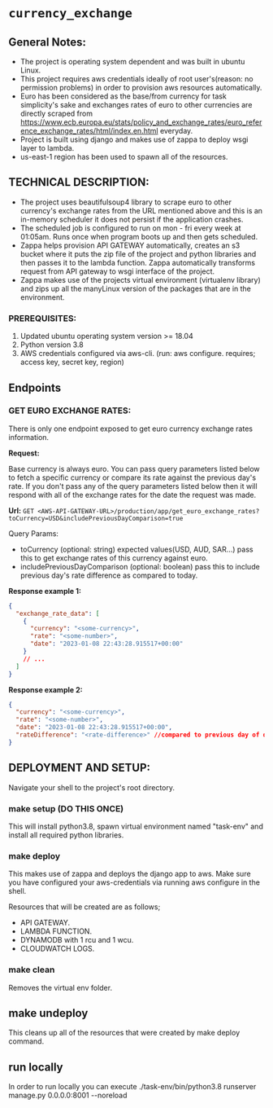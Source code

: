 # `currency_exchange`

## General Notes:

- The project is operating system dependent and was built in ubuntu Linux.
- This project requires aws credentials ideally of root user's(reason: no permission problems) in order to provision aws resources automatically.
- Euro has been considered as the base/from currency for task simplicity's sake and exchanges rates of euro to other currencies are directly scraped from https://www.ecb.europa.eu/stats/policy_and_exchange_rates/euro_reference_exchange_rates/html/index.en.html everyday.
- Project is built using django and makes use of zappa to deploy wsgi layer to lambda.
- us-east-1 region has been used to spawn all of the resources.

## TECHNICAL DESCRIPTION:

- The project uses beautifulsoup4 library to scrape euro to other currency's exchange rates from the URL mentioned above and this is an in-memory scheduler it does not persist if the application crashes.
- The scheduled job is configured to run on mon - fri every week at 01:05am. Runs once when program boots up and then gets scheduled.
- Zappa helps provision API GATEWAY automatically, creates an s3 bucket where it puts the zip file of the project and python libraries and then passes it to the lambda function. Zappa automatically transforms request from API gateway to wsgi interface of the project.
- Zappa makes use of the projects virtual environment (virtualenv library) and zips up all the manyLinux version of the packages that are in the environment.

### PREREQUISITES:

1. Updated ubuntu operating system version >= 18.04
2. Python version 3.8
3. AWS credentials configured via aws-cli. (run: aws configure. requires; access key, secret key, region)

## Endpoints

### GET EURO EXCHANGE RATES:

There is only one endpoint exposed to get euro currency exchange rates information.

**Request:**

Base currency is always euro. You can pass query parameters listed below to fetch a specific currency or compare its rate against the previous day's rate. If you don't pass any of the query parameters listed below then it will respond with all of the exchange rates for the date the request was made.

**Url:** `GET <AWS-API-GATEWAY-URL>/production/app/get_euro_exchange_rates?toCurrency=USD&includePreviousDayComparison=true`

Query Params:

- toCurrency (optional: string) expected values(USD, AUD, SAR...) pass this to get exchange rates of this currency against euro.
- includePreviousDayComparison (optional: boolean) pass this to include previous day's rate difference as compared to today.

**Response example 1:**

```json
{
  "exchange_rate_data": [
    {
      "currency": "<some-currency>",
      "rate": "<some-number>",
      "date": "2023-01-08 22:43:28.915517+00:00"
    }
    // ...
  ]
}
```

**Response example 2:**

```json
{
  "currency": "<some-currency>",
  "rate": "<some-number>",
  "date": "2023-01-08 22:43:28.915517+00:00",
  "rateDifference": "<rate-difference>" //compared to previous day of date parameter.
}
```

## DEPLOYMENT AND SETUP:

Navigate your shell to the project's root directory.

### make setup (DO THIS ONCE)

This will install python3.8, spawn virtual environment named "task-env" and install all required python libraries.

### make deploy

This makes use of zappa and deploys the django app to aws. Make sure you have configured your aws-credentials via running aws configure in the shell.

Resources that will be created are as follows;

- API GATEWAY.
- LAMBDA FUNCTION.
- DYNAMODB with 1 rcu and 1 wcu.
- CLOUDWATCH LOGS.

### make clean

Removes the virtual env folder.

## make undeploy

This cleans up all of the resources that were created by make deploy command.

## run locally

In order to run locally you can execute ./task-env/bin/python3.8 runserver manage.py 0.0.0.0:8001 --noreload

